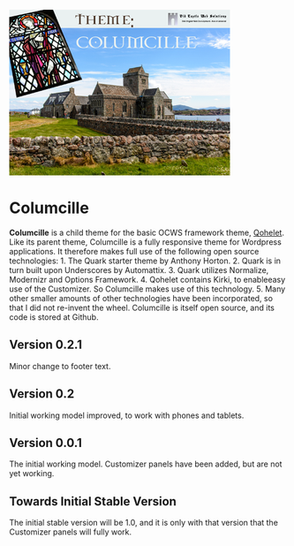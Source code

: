 ![columcille](./assets/screenshot400.png)

# Columcille
__Columcille__ is a child theme for the basic OCWS framework theme, [Qohelet](https://github.com/pftaylor61/qohelet/). Like its parent theme, Columcille is a fully responsive theme for Wordpress applications. It therefore makes full use of the following open source technologies: 1. The Quark starter theme by Anthony Horton. 2. Quark is in turn built upon Underscores by Automattix. 3. Quark utilizes Normalize, Modernizr and Options Framework. 4. Qohelet contains Kirki, to enableeasy use of the Customizer. So Columcille makes use of this technology. 5. Many other smaller amounts of other technologies have been incorporated, so that I did not re-invent the wheel. Columcille is itself open source, and its code is stored at Github.

## Version 0.2.1
Minor change to footer text.

## Version 0.2
Initial working model improved, to work with phones and tablets.

## Version 0.0.1
The initial working model. Customizer panels have been added, but are not yet working.

## Towards Initial Stable Version
The initial stable version will be 1.0, and it is only with that version that the Customizer panels will fully work.
